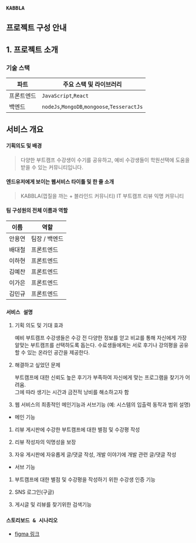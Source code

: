 ### **`KABBLA`**

## 프로젝트 구성 안내

## 1. 프로젝트 소개

### 기술 스택

| 파트       | 주요 스택 및 라이브러리                     |
| ---------- | ------------------------------------------- |
| 프론트엔드 | `JavaScript`,`React`                        |
| 백엔드     | `nodeJs`,`MongoDB`,`mongoose`,`TesseractJs` |

## 서비스 개요

#### 기획의도 및 배경

> 다양한 부트캠프 수강생이 수기를 공유하고, 예비 수강생들이
> 학원선택에 도움을 받을 수 있는 커뮤니티입니다.

#### 엔드유저에게 보이는 웹서비스 타이틀 및 한 줄 소개

> KABBLA(껍질을 까는 + 블라인드 커뮤니티)
> IT 부트캠프 리뷰 익명 커뮤니티

#### 팀 구성원의 전체 이름과 역할

| 이름   | 역할          |
| ------ | ------------- |
| 안용연 | 팀장 / 백엔드 |
| 배대철 | 프론트엔드    |
| 이하현 | 프론트엔드    |
| 김예찬 | 프론트엔드    |
| 이가은 | 프론트엔드    |
| 김민규 | 프론트엔드    |

### **`서비스 설명`**

1. 기획 의도 및 기대 효과

   예비 부트캠프 수강생들은 수강 전 다양한 정보를 얻고
   비교를 통해 자신에게 가장 알맞는 부트캠프를 선택하도록 돕는다.
   수료생들에게는 서로 후기나 강의평을 공유할 수 있는
   온라인 공간을 제공한다.

2. 해결하고 싶었던 문제

   부트캠프에 대한 신뢰도 높은 후기가 부족하여
   자신에게 맞는 프로그램을 찾기가 어려움.  
   그에 따라 생기는 시간과 금전적 낭비를 해소하고자 함  


3. 웹 서비스의 최종적인 메인기능과 서브기능 (예: 시스템의 입출력 동작과 범위 설명)

- 메인 기능

1. 리뷰 게시판에 수강한 부트캠프에 대한 별점 및 수강평 작성

2. 리뷰 작성자의 익명성을 보장

3. 자유 게시판에 자유롭게 글/댓글 작성, 개발 이야기에 개발 관련 글/댓글 작성

- 서브 기능

1. 부트캠프에 대한 별점 및 수강평을 작성하기 위한 수강생 인증 기능

2. SNS 로그인(구글)

3. 게시글 및 리뷰를 찾기위한 검색기능

### **`스토리보드 & 시나리오`**

- [figma 링크](https://www.figma.com/file/EB8NxUGQyW34MLTdyUHGRz/Elice-10%ED%8C%80?node-id=0%3A1)
